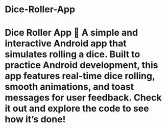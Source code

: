 # Dice-Roller-App
# Dice Roller App 🎲  A simple and interactive Android app that simulates rolling a dice. Built to practice Android development, this app features real-time dice rolling, smooth animations, and toast messages for user feedback.   Check it out and explore the code to see how it’s done!
